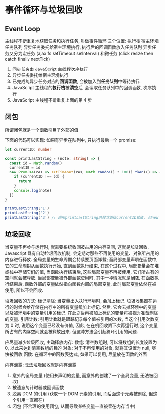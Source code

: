# 事件循环与垃圾回收

## Event Loop

主线程不断重复地获取任务和执行任务, 叫做事件循环
三个位置: 执行栈 宿主环境 任务队列
异步任务委托给宿主环境执行, 执行后的回调函数放入任务队列
异步任务又分为宏任务 (ajax fs setTimeout setInterval) 和微任务 (click resize then catch finally nextTick)

1. 同步任务由 JavaScript 主线程次序执行
2. 异步任务委托给宿主环境执行
3. 已完成的异步任务对应的**回调函数**, 会被加入到**任务队列**中等待执行.
4. JavaScript 主线程的**执行栈**被**清空**后, 会读取任务队列中的回调函数, 次序执行
5. JavaScript 主线程不断重复上面的第 4 步

## 闭包

所谓闭包就是一个函数引用了外部的值

下面的代码可以实现: 如果有异步在队列中, 只执行最后一个 promise:

```ts
let currentID: number

const printLastString = (note: string) => {
  const id = Math.random()
  currentID = id
  new Promise(res => setTimeout(res, Math.random() * 100)).then(() => {
    if (currentID !== id) {
      return
    }
    console.log(note)
  })
}

printLastString('1')
printLastString('2')
printLastString('3') // 调用printLastString时候立即给currentID赋值, 但new Promise时候, id是传入new时候的id, currentID是全局变量会在外面被引用继续被更新 Promise声明时值就传进去了?
```

## 垃圾回收

当变量不再参与运行时, 就需要系统收回被占用的内存空间, 这就是垃圾回收.
Javascript 具有自动垃圾回收机制, 会定期对那些不再使用的变量、对象所占用的内存进行释放.
全局变量的生命周期会持续要页面卸载; 而局部变量声明在函数中, 它的生命周期从函数执行开始, 直到函数执行结束, 在这个过程中, 局部变量会在堆或栈中存储它们的值, 当函数执行结束后, 这些局部变量不再被使用, 它们所占有的空间就会被释放.
当局部变量被外部函数使用时, 其中一种情况就是**闭包**, 在函数执行结束后, 函数外部的变量依然指向函数内部的局部变量, 此时局部变量依然在被使用, 所以不会回收.

垃圾回收的方式:
标记清除:
当变量出入执行环境时, 会加上标记. 垃圾收集器在运行的时候会给存储在内存中的所有变量都加上标记. 然后, 它会去掉环境中的变量以及被环境中的变量引用的标记. 在此之后再被加上标记的变量将被视为准备删除的变量.
引用计数:
引用计数就是跟踪记录每个值被引用的次数, 当这个引用次数变为 0 时, 说明这个变量已经没有价值, 因此, 在在机回收期下次再运行时, 这个变量所占有的内存空间就会被释放出来. 但这种方法会引起循环引用的问题.

应尽量减少垃圾回收, 主动释放内存:
数组: 清空数组时, 可以将数组的长度设置为 0, 以此来达到清空数组的目的
对象: 对于不再使用的对象, 就将其设置为 null, 尽快被回收
函数: 在循环中的函数表达式, 如果可以复用, 尽量放在函数的外面

内存泄露:
无法垃圾回收就是内存泄露

1. 意外的全局变量 (使用未声明的变量, 而意外的创建了一个全局变量, 无法被回收)
2. 被遗忘的计时器或回调函数
3. 脱离 DOM 的引用 (获取一个 DOM 元素的引用, 而后面这个元素被删除, 但这个引用一直都在)
4. 闭包 (不合理的使用闭包, 从而导致某些变量一直被留在内存当中)
